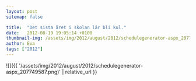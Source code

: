 ```yaml
---
layout: post
sitemap: false

title:  "Det sista året i skolan lär bli kul."
date:   2012-08-19 19:05:14 +0100
thumbnail-img: /assets/img/2012/august/2012/schedulegenerator-aspx_207749587.png
author: Eva
tags: ["2012"]
---
```




![]({{ '/assets/img/2012/august/2012/schedulegenerator-aspx_207749587.png)'  | relative_url }}

